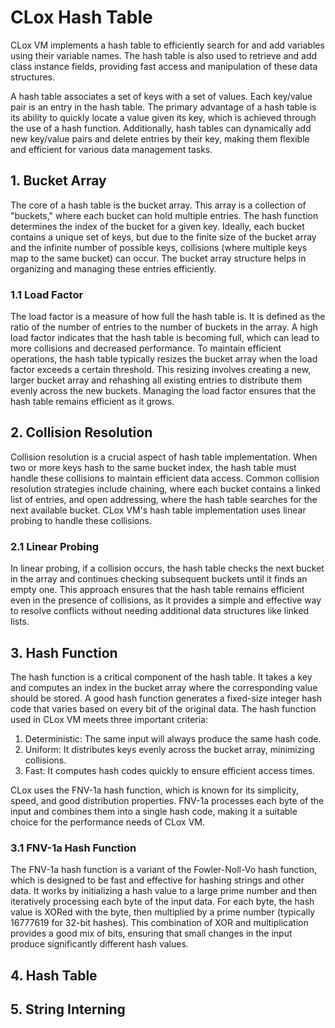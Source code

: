 # CLox Hash Table

CLox VM implements a hash table to efficiently search for and add variables using their variable names. The hash table
is also used to retrieve and add class instance fields, providing fast access and manipulation of these data structures.

A hash table associates a set of keys with a set of values. Each key/value pair is an entry in the hash table. The
primary advantage of a hash table is its ability to quickly locate a value given its key, which is achieved through the
use of a hash function. Additionally, hash tables can dynamically add new key/value pairs and delete entries by their
key, making them flexible and efficient for various data management tasks.

## 1. Bucket Array

The core of a hash table is the bucket array. This array is a collection of "buckets," where each bucket can hold
multiple entries. The hash function determines the index of the bucket for a given key. Ideally, each bucket contains a
unique set of keys, but due to the finite size of the bucket array and the infinite number of possible keys,
collisions (where multiple keys map to the same bucket) can occur. The bucket array structure helps in organizing and
managing these entries efficiently.

### 1.1 Load Factor

The load factor is a measure of how full the hash table is. It is defined as the ratio of the number of entries to the
number of buckets in the array. A high load factor indicates that the hash table is becoming full, which can lead to
more collisions and decreased performance. To maintain efficient operations, the hash table typically resizes the bucket
array when the load factor exceeds a certain threshold. This resizing involves creating a new, larger bucket array and
rehashing all existing entries to distribute them evenly across the new buckets. Managing the load factor ensures that
the hash table remains efficient as it grows.

## 2. Collision Resolution

Collision resolution is a crucial aspect of hash table implementation. When two or more keys hash to the same bucket
index, the hash table must handle these collisions to maintain efficient data access. Common collision resolution
strategies include chaining, where each bucket contains a linked list of entries, and open addressing, where the hash
table searches for the next available bucket. CLox VM's hash table implementation uses linear probing to handle these
collisions.

### 2.1 Linear Probing

In linear probing, if a collision occurs, the hash table checks the next bucket in the array and continues
checking subsequent buckets until it finds an empty one. This approach ensures that the hash table remains efficient
even in the presence of collisions, as it provides a simple and effective way to resolve conflicts without needing
additional data structures like linked lists.

## 3. Hash Function

The hash function is a critical component of the hash table. It takes a key and computes an index in the bucket array
where the corresponding value should be stored. A good hash function generates a fixed-size integer hash code that
varies based on every bit of the original data. The hash function used in CLox VM meets three important criteria:

1. Deterministic: The same input will always produce the same hash code.
2. Uniform: It distributes keys evenly across the bucket array, minimizing collisions.
3. Fast: It computes hash codes quickly to ensure efficient access times.

CLox uses the FNV-1a hash function, which is known for its simplicity, speed, and good distribution properties. FNV-1a
processes each byte of the input and combines them into a single hash code, making it a suitable choice for the
performance needs of CLox VM.

### 3.1 FNV-1a Hash Function

The FNV-1a hash function is a variant of the Fowler-Noll-Vo hash function, which is designed to be fast and effective
for hashing strings and other data. It works by initializing a hash value to a large prime number and then iteratively
processing each byte of the input data. For each byte, the hash value is XORed with the byte, then multiplied by a prime
number (typically 16777619 for 32-bit hashes). This combination of XOR and multiplication provides a good mix of bits,
ensuring that small changes in the input produce significantly different hash values.

## 4. Hash Table

## 5. String Interning